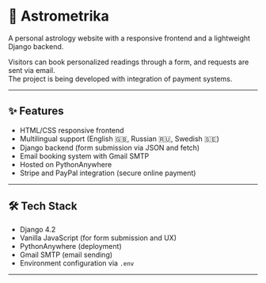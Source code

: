 # 🌌 Astrometrika

A personal astrology website with a responsive frontend and a lightweight Django backend.

Visitors can book personalized readings through a form, and requests are sent via email.  
The project is being developed with integration of payment systems.

---

## ✨ Features

- HTML/CSS responsive frontend
- Multilingual support (English 🇬🇧, Russian 🇷🇺, Swedish 🇸🇪)
- Django backend (form submission via JSON and fetch)
- Email booking system with Gmail SMTP
- Hosted on PythonAnywhere
- Stripe and PayPal integration (secure online payment)

---

## 🛠 Tech Stack

- Django 4.2
- Vanilla JavaScript (for form submission and UX)
- PythonAnywhere (deployment)
- Gmail SMTP (email sending)
- Environment configuration via `.env`

---

